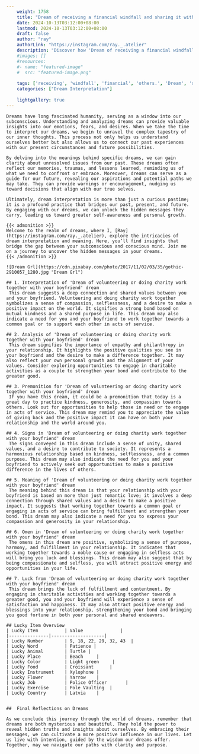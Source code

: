 ```yaml
---
    weight: 1758
    title: "Dream of receiving a financial windfall and sharing it with others."  # Assuming 'title' column exists
    date: 2024-10-13T03:12:00+08:00
    lastmod: 2024-10-13T03:12:00+08:00
    draft: false
    author: "ray"
    authorLink: "https://instagram.com/ray._.atelier"
    description: "Discover how 'Dream of receiving a financial windfall and sharing it with others.' can interpret your future and uncover its significant meanings in your life."
    #images: []
    #resources:
    #- name: "featured-image"
    #  src: "featured-image.png"
    
    tags: ['receiving', 'windfall', 'financial', 'others.', 'Dream', 'sharing', 'a', 'and', 'it', 'of', 'with']
    categories: ["Dream Interpretation"]
    
    lightgallery: true
---
```

    
    Dreams have long fascinated humanity, serving as a window into our subconscious. Understanding and analyzing dreams can provide valuable insights into our emotions, fears, and desires. When we take the time to interpret our dreams, we begin to unravel the complex tapestry of our inner thoughts. This process not only helps us understand ourselves better but also allows us to connect our past experiences with our present circumstances and future possibilities.
    
    By delving into the meanings behind specific dreams, we can gain clarity about unresolved issues from our past. These dreams often reflect our memories, traumas, and lessons learned, reminding us of what we need to confront or embrace. Moreover, dreams can serve as a guide for our future, revealing our aspirations and potential paths we may take. They can provide warnings or encouragement, nudging us toward decisions that align with our true selves.
    
    Ultimately, dream interpretation is more than just a curious pastime; it is a profound practice that bridges our past, present, and future. By engaging with our dreams, we can unlock the hidden messages they carry, leading us toward greater self-awareness and personal growth.
    
    {{< admonition >}}
    Welcome to the realm of dreams, where I, [Ray](https://instagram.com/ray._.atelier), explore the intricacies of dream interpretation and meaning. Here, you’ll find insights that bridge the gap between your subconscious and conscious mind. Join me on a journey to uncover the hidden messages in your dreams.
    {{< /admonition >}}
    
    ![Dream Grl](https://cdn.pixabay.com/photo/2017/11/02/03/35/gothic-2910057_1280.jpg "Dream Grl")
    
    ## 1. Interpretation of 'Dream of volunteering or doing charity work together with your boyfriend' dream
     This dream suggests a deep connection and shared values between you and your boyfriend. Volunteering and doing charity work together symbolizes a sense of compassion, selflessness, and a desire to make a positive impact on the world. It signifies a strong bond based on mutual kindness and a shared purpose in life. This dream may also indicate a need for you and your boyfriend to work together towards a common goal or to support each other in acts of service.
    
    ## 2. Analysis of 'Dream of volunteering or doing charity work together with your boyfriend' dream
     This dream signifies the importance of empathy and philanthropy in your relationship. It highlights the positive qualities you see in your boyfriend and the desire to make a difference together. It may also reflect your own personal growth and the alignment of your values. Consider exploring opportunities to engage in charitable activities as a couple to strengthen your bond and contribute to the greater good.
    
    ## 3. Premonition for 'Dream of volunteering or doing charity work together with your boyfriend' dream
     If you have this dream, it could be a premonition that today is a great day to practice kindness, generosity, and compassion towards others. Look out for opportunities to help those in need or to engage in acts of service. This dream may remind you to appreciate the value of giving back and the positive impact it can have on both your relationship and the world around you.
    
    ## 4. Signs in 'Dream of volunteering or doing charity work together with your boyfriend' dream
     The signs conveyed in this dream include a sense of unity, shared values, and a desire to contribute to society. It represents a harmonious relationship based on kindness, selflessness, and a common purpose. This dream may also indicate the need for you and your boyfriend to actively seek out opportunities to make a positive difference in the lives of others.
    
    ## 5. Meaning of 'Dream of volunteering or doing charity work together with your boyfriend' dream
     The meaning behind this dream is that your relationship with your boyfriend is based on more than just romantic love; it involves a deep connection through shared values and a desire to make a positive impact. It suggests that working together towards a common goal or engaging in acts of service can bring fulfillment and strengthen your bond. This dream may also indicate a need for you to express your compassion and generosity in your relationship.
    
    ## 6. Omen in 'Dream of volunteering or doing charity work together with your boyfriend' dream
     The omens in this dream are positive, symbolizing a sense of purpose, harmony, and fulfillment in your relationship. It indicates that working together towards a noble cause or engaging in selfless acts will bring you luck and blessings. This dream may also suggest that by being compassionate and selfless, you will attract positive energy and opportunities in your life.
    
    ## 7. Luck from 'Dream of volunteering or doing charity work together with your boyfriend' dream
     This dream brings the luck of fulfillment and contentment. By engaging in charitable activities and working together towards a greater good, you and your boyfriend will experience a sense of satisfaction and happiness. It may also attract positive energy and blessings into your relationship, strengthening your bond and bringing you good fortune in both your personal and shared endeavors.
    
    ## Lucky Item Overview
    | Lucky Item          | Value              |
    |---------------|--------------------|
    | Lucky Number        | 9, 18, 22, 29, 32, 43  |
    | Lucky Word          | Patience |
    | Lucky Animal        | Turtle |
    | Lucky Place         | Beach     |
    | Lucky Color         | Light green     |
    | Lucky Food          | Croissant      |
    | Lucky Instrument    | Xylophone |
    | Lucky Flower        | Yarrow    |
    | Lucky Job           | Police Officer       |
    | Lucky Exercise      | Pole Vaulting  |
    | Lucky Country       | Latvia    |
    
    
    ##  Final Reflections on Dreams
    
    As we conclude this journey through the world of dreams, remember that dreams are both mysterious and beautiful. They hold the power to reveal hidden truths and insights about ourselves. By embracing their messages, we can cultivate a more positive influence in our lives. Let us live with intention, guided by the wisdom our dreams offer. Together, may we navigate our paths with clarity and purpose.
    